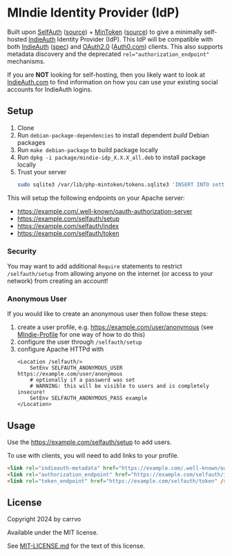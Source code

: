 # MIndie Identity Provider (IdP)

Built upon [SelfAuth](selfauth/README.md) ([source](https://github.com/Inklings-io/selfauth)) + [MinToken](mintoken/README.md) ([source](https://github.com/Zegnat/php-mintoken.git)) to give a minimally self-hosted [IndieAuth](https://indieweb.org/IndieAuth) Identity Provider (IdP). This IdP will be compatible with both [IndieAuth](https://indieauth.net/) ([spec](https://indieauth.spec.indieweb.org/)) and [OAuth2.0](https://www.oauth.com/) ([Auth0.com](https://auth0.com/docs)) clients. This also supports metadata discovery and the deprecated `rel="authorization_endpoint"` mechanisms.

If you are **NOT** looking for self-hosting, then you likely want to look at [IndieAuth.com](https://indieauth.com/) to find information on how you can use your existing social accounts for IndieAuth logins.

## Setup

1. Clone
1. Run `debian-package-dependencies` to install dependent *build* Debian packages
1. Run `make debian-package` to build package locally
1. Run `dpkg -i package/mindie-idp_X.X.X_all.deb` to install package locally
1. Trust your server
    ```bash
    sudo sqlite3 /var/lib/php-mintoken/tokens.sqlite3 'INSERT INTO settings VALUES ("endpoint", "https://example.com/selfauth/index");'
    ```

This will setup the following endpoints on your Apache server:
- https://example.com/.well-known/oauth-authorization-server
- https://example.com/selfauth/setup
- https://example.com/selfauth/index
- https://example.com/selfauth/token

### Security

You may want to add additional `Require` statements to restrict `/selfauth/setup` from allowing anyone on the internet (or access to your network) from creating an account!

### Anonymous User

If you would like to create an anonymous user then follow these steps:
1. create a user profile, e.g. https://example.com/user/anonymous (see [MIndie-Profile](https://github.com/carrvo/mindie-profile) for one way of how to do this)
1. configure the user through `/selfauth/setup`
1. configure Apache HTTPd with
    ```
    <Location /selfauth/>
        SetEnv SELFAUTH_ANONYMOUS_USER https://example.com/user/anonymous
        # optionally if a password was set
        # WARNING: this will be visible to users and is completely insecure!
        SetEnv SELFAUTH_ANONYMOUS_PASS example
    </Location>
    ```

## Usage

Use the https://example.com/selfauth/setup to add users.

To use with clients, you will need to add links to your profile.
```html
<link rel="indieauth-metadata" href="https://example.com/.well-known/oauth-authorization-server" />
<link rel="authorization_endpoint" href="https://example.com/selfauth/index" />
<link rel="token_endpoint" href="https://example.com/selfauth/token" />
```

## License

Copyright 2024 by carrvo

Available under the MIT license.

See [MIT-LICENSE.md](MIT-LICENSE.md) for the text of this license.

